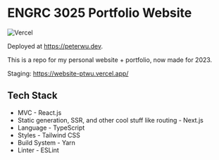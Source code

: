 # ENGRC 3025 Portfolio Website

![Vercel](http://therealsujitk-vercel-badge.vercel.app/?app=website-ptwu)

Deployed at https://peterwu.dev.

This is a repo for my personal website + portfolio, now made for 2023.

Staging: https://website-ptwu.vercel.app/

## Tech Stack

- MVC - React.js
- Static generation, SSR, and other cool stuff like routing - Next.js
- Language - TypeScript
- Styles - Tailwind CSS
- Build System - Yarn
- Linter - ESLint
